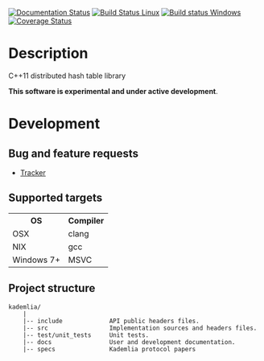 [![Documentation Status](https://readthedocs.org/projects/kademlia-cpp/badge/?version=master)](https://kademlia-cpp.readthedocs.io/en/latest/?badge=master)
[![Build Status Linux](https://app.travis-ci.com/DavidKeller/kademlia.svg?branch=master)](https://app.travis-ci.com/DavidKeller/kademlia)
[![Build status Windows](https://ci.appveyor.com/api/projects/status/vf43m6qq8fk6kri1?svg=true)](https://ci.appveyor.com/project/DavidKeller/kademlia)
[![Coverage Status](https://coveralls.io/repos/github/DavidKeller/kademlia/badge.svg?branch=master)](https://coveralls.io/github/DavidKeller/kademlia?branch=master)

# Description
C++11 distributed hash table library

**This software is experimental and under active development**.

# Development

## Bug and feature requests
* [Tracker](http://redmine.litchis.fr/projects/kademlia)

## Supported targets
<table>
<tr><th>OS</th><th>Compiler</th></tr>
<tr><td>OSX</td><td>clang</td></tr>
<tr><td>NIX</td><td>gcc</td></tr>
<tr><td>Windows 7+</td><td>MSVC</td></tr>
</table>

## Project structure
```
kademlia/
    |
    |-- include             API public headers files.
    |-- src                 Implementation sources and headers files.
    |-- test/unit_tests     Unit tests.
    |-- docs                User and development documentation.
    |-- specs               Kademlia protocol papers
```


